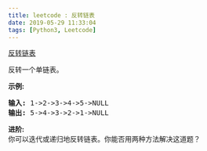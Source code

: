 ```yaml
---
title: leetcode : 反转链表
date: 2019-05-29 11:33:04
tags: [Python3, Leetcode]
---
```


[反转链表](https://leetcode-cn.com/problems/reverse-linked-list/)

<p>反转一个单链表。</p>

<!-- more -->

<p><strong>示例:</strong></p>

<pre><strong>输入:</strong> 1-&gt;2-&gt;3-&gt;4-&gt;5-&gt;NULL
<strong>输出:</strong> 5-&gt;4-&gt;3-&gt;2-&gt;1-&gt;NULL</pre>

<p><strong>进阶:</strong><br>
你可以迭代或递归地反转链表。你能否用两种方法解决这道题？</p>

